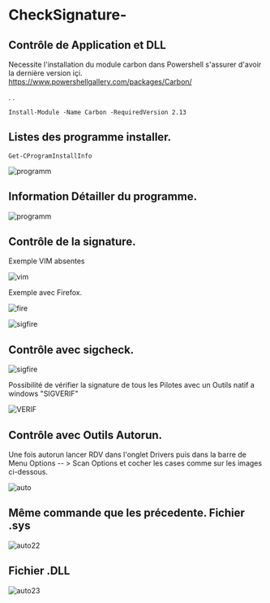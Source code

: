# CheckSignature-


Contrôle de Application et DLL
---------------------------------
Necessite l'installation du module carbon dans Powershell s'assurer d'avoir la dernière version içi.
  https://www.powershellgallery.com/packages/Carbon/

.
.


    Install-Module -Name Carbon -RequiredVersion 2.13


  Listes des programme installer.
  ---------------------------------

    Get-CProgramInstallInfo


  
![programm](https://github.com/ps81frt/CheckSignature-/assets/32146568/75b14485-9d69-45a1-9f2c-39d8d49e292c)


Information Détailler du programme.
---------------------------------

![programm](https://github.com/ps81frt/CheckSignature-/assets/32146568/80877100-09d5-4d05-ba0d-6115440884bc)

Contrôle de la signature.
---------------------------------

Exemple VIM absentes


![vim](https://github.com/ps81frt/CheckSignature-/assets/32146568/6a4b327c-0df4-483e-9313-21689f6e1fb6)

Exemple avec Firefox.


![fire](https://github.com/ps81frt/CheckSignature-/assets/32146568/4685def1-83b6-4e9e-af1e-46aec9f4cd3f)


![sigfire](https://github.com/ps81frt/CheckSignature-/assets/32146568/e6fe93d4-1801-4cb4-a77f-606903bf5ce5)

Contrôle avec sigcheck.
---------------------------------


![sigfire](https://github.com/ps81frt/CheckSignature-/assets/32146568/7eaccdf0-d277-4344-8a97-273c04076705)

Possibilité de vérifier la signature de tous les Pilotes avec un Outils natif a windows "SIGVERIF"

![VERIF](https://github.com/ps81frt/CheckSignature-/assets/32146568/07949318-da7c-4027-9ff4-bd9a99260d5b)


Contrôle avec Outils Autorun.
---------------------------------

Une fois autorun lancer RDV dans l'onglet Drivers puis dans la barre de Menu Options -- >  Scan Options et cocher les cases comme sur les images ci-dessous.

![auto](https://github.com/ps81frt/CheckSignature-/assets/32146568/90ce54f3-f994-4bee-ac8c-ac64b168ac3e)

Même commande que les précedente.
Fichier .sys
---------------------------------

![auto22](https://github.com/ps81frt/CheckSignature-/assets/32146568/ed79442a-ca82-4c6e-940f-96392428d7ff)

Fichier .DLL
---------------------------------


![auto23](https://github.com/ps81frt/CheckSignature-/assets/32146568/59f64dea-f046-48ed-9853-d37603959580)





